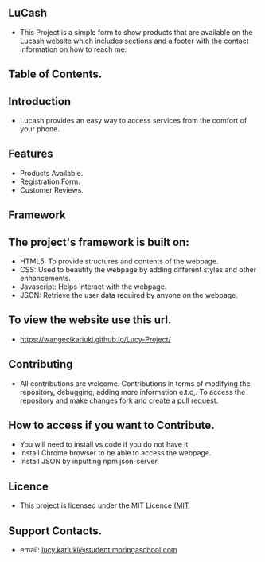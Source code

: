 ## LuCash
  * This Project is a simple form to show products that are available on the Lucash website which includes sections and a footer with the contact information on how to reach me. 
## Table of Contents.
## Introduction
  * Lucash provides an easy way to access services from the comfort of your phone.
## Features
  * Products Available.
  * Registration Form.
  * Customer Reviews.
## Framework
## The project's framework is built on:
  * HTML5: To provide structures and contents of the webpage.
  * CSS: Used to beautify the webpage by adding different styles and other enhancements.
  * Javascript: Helps interact with the webpage.
  * JSON: Retrieve the user data required by anyone on the webpage.
## To view the website use this url.
  * https://wangecikariuki.github.io/Lucy-Project/
## Contributing
  * All contributions are welcome. Contributions in terms of modifying the repository, debugging, adding more information e.t.c,. To access the repository and make changes fork and create a pull request.
 ## How to access if you want to Contribute.
  * You will need to install vs code if you do not have it.
  * Install Chrome browser to be able to access the webpage.
  * Install JSON by inputting npm json-server.
## Licence
  * This project is licensed under the MIT Licence ([MIT](https://choosealicense.com/licenses/mit/)
## Support Contacts.
  * email: lucy.kariuki@student.moringaschool.com
